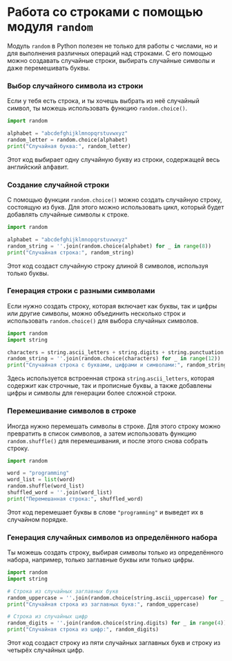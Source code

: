 # Работа со строками с помощью модуля `random`

Модуль `random` в Python полезен не только для работы с числами, но и для выполнения различных операций над строками. С его помощью можно создавать случайные строки, выбирать случайные символы и даже перемешивать буквы.

### Выбор случайного символа из строки

Если у тебя есть строка, и ты хочешь выбрать из неё случайный символ, ты можешь использовать функцию `random.choice()`.

```python
import random

alphabet = "abcdefghijklmnopqrstuvwxyz"
random_letter = random.choice(alphabet)
print("Случайная буква:", random_letter)
```

Этот код выбирает одну случайную букву из строки, содержащей весь английский алфавит.

### Создание случайной строки

С помощью функции `random.choice()` можно создать случайную строку, состоящую из букв. Для этого можно использовать цикл, который будет добавлять случайные символы к строке.

```python
import random

alphabet = "abcdefghijklmnopqrstuvwxyz"
random_string = ''.join(random.choice(alphabet) for _ in range(8))
print("Случайная строка:", random_string)
```

Этот код создаст случайную строку длиной 8 символов, используя только буквы.

### Генерация строки с разными символами

Если нужно создать строку, которая включает как буквы, так и цифры или другие символы, можно объединить несколько строк и использовать `random.choice()` для выбора случайных символов.

```python
import random
import string

characters = string.ascii_letters + string.digits + string.punctuation
random_string = ''.join(random.choice(characters) for _ in range(12))
print("Случайная строка с буквами, цифрами и символами:", random_string)
```

Здесь используется встроенная строка `string`.`ascii_letters`, которая содержит как строчные, так и прописные буквы, а также добавлены цифры и символы для генерации более сложной строки.

### Перемешивание символов в строке

Иногда нужно перемешать символы в строке. Для этого строку можно превратить в список символов, а затем использовать функцию `random.shuffle()` для перемешивания, и после этого снова собрать строку.

```python
import random

word = "programming"
word_list = list(word)
random.shuffle(word_list)
shuffled_word = ''.join(word_list)
print("Перемешанная строка:", shuffled_word)
```

Этот код перемешает буквы в слове `"programming"` и выведет их в случайном порядке.

### Генерация случайных символов из определённого набора

Ты можешь создать строку, выбирая символы только из определённого набора, например, только заглавные буквы или только цифры.

```python
import random
import string

# Строка из случайных заглавных букв
random_uppercase = ''.join(random.choice(string.ascii_uppercase) for _ in range(5))
print("Случайная строка из заглавных букв:", random_uppercase)

# Строка из случайных цифр
random_digits = ''.join(random.choice(string.digits) for _ in range(4))
print("Случайная строка из цифр:", random_digits)
```

Этот код создаст строку из пяти случайных заглавных букв и строку из четырёх случайных цифр.
